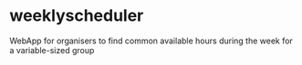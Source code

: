 # weeklyscheduler
WebApp for organisers to find common available hours during the week for a variable-sized group

